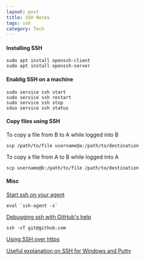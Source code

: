 ```yaml
---
layout: post
title: SSH Notes
tags: ssh
category: Tech
---
```

#### Installing SSH ####

~~~
sudo apt install openssh-client  
sudo apt install openssh-server
~~~

#### Enablig SSH on a machine ####

~~~
sudo service ssh start
sudo service ssh restart
sudo service ssh stop
sduo service ssh status
~~~

#### Copy files using SSH ####

To copy a file from B to A while logged into B

~~~
scp /path/to/file username@a:/path/to/destination
~~~

To copy a file from A to B while logged into A

~~~
scp username@b:/path/to/file /path/to/destination
~~~

#### Misc

[Start ssh on your agent](http://stackoverflow.com/questions/17846529/could-not-open-a-connection-to-your-authentication-agent)

~~~
eval `ssh-agent -s`
~~~

[Debugging ssh with GitHub's help](https://help.github.com/articles/error-permission-denied-publickey)

~~~
ssh -vT git@github.com
~~~

[Using SSH over https](https://help.github.com/articles/using-ssh-over-the-https-port)

[Useful explanation on SSH for Windows and Putty](http://support.suso.com/supki/SSH_Tutorial_for_Windows)

